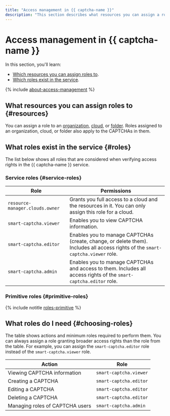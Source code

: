 ```yaml
---
title: "Access management in {{ captcha-name }}"
description: "This section describes what resources you can assign a role for and what roles the service supports."
---
```


# Access management in {{ captcha-name }}

In this section, you'll learn:

* [Which resources you can assign roles to](#resources).
* [Which roles exist in the service](#roles).

{% include [about-access-management](../../_includes/iam/about-access-management.md) %}


## What resources you can assign roles to {#resources}

You can assign a role to an [organization](../../organization/), [cloud](../../resource-manager/concepts/resources-hierarchy.md#cloud), or [folder](../../resource-manager/concepts/resources-hierarchy.md#folder). Roles assigned to an organization, cloud, or folder also apply to the CAPTCHAs in them.


## What roles exist in the service {#roles}

The list below shows all roles that are considered when verifying access rights in the {{ captcha-name }} service.


### Service roles {#service-roles}

| Role | Permissions |
----- | -----
| `resource-manager.clouds.owner` | Grants you full access to a cloud and the resources in it. You can only assign this role for a cloud. |
| `smart-captcha.viewer` | Enables you to view CAPTCHA information. |
| `smart-captcha.editor` | Enables you to manage CAPTCHAs (create, change, or delete them). Includes all access rights of the `smart-captcha.viewer` role. |
| `smart-captcha.admin` | Enables you to manage CAPTCHAs and access to them. Includes all access rights of the `smart-captcha.editor` role. |


### Primitive roles {#primitive-roles}

{% include notitle [roles-primitive](../../_includes/roles-primitive.md) %}


## What roles do I need {#choosing-roles}

The table shows actions and minimum roles required to perform them. You can always assign a role granting broader access rights than the role from the table. For example, you can assign the `smart-captcha.editor` role instead of the `smart-captcha.viewer` role.

| Action | Role |
----- | -----
| Viewing CAPTCHA information | `smart-captcha.viewer` |
| Creating a CAPTCHA | `smart-captcha.editor` |
| Editing a CAPTCHA | `smart-captcha.editor` |
| Deleting a CAPTCHA | `smart-captcha.editor` |
| Managing roles of CAPTCHA users | `smart-captcha.admin` |
